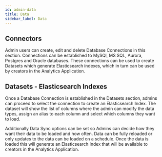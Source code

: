 ```yaml
---
id: admin-data
title: Data
sidebar_label: Data
---
```

## Connectors

Admin users can create, edit and delete Database Connections in this section. Connections can be established to MySQl, MS SQL, Aurora, Postgres and Oracle databases. These connections can be used to create Datasets which generate Elasticsearch indexes, which in turn can be used by creators in the Analytics Application.

## Datasets - Elasticsearch Indexes

Once a Database Connection is established in the Datasets section, admins can proceed to select the connection to create an Elasticsearch Index. The dataset will show the list of columns where the admin can modify the data types, assign an alias to each column and select which columns they want to load. 

Additionally Data Sync options can be set so Admins can decide how they want their data to be loaded and how often. Data can be fully reloaded or only updates to the data can be loaded on a schedule. Once the data is loaded this will generate an Elasticsearch Index that will be available to creators in the Analytics Application. 
